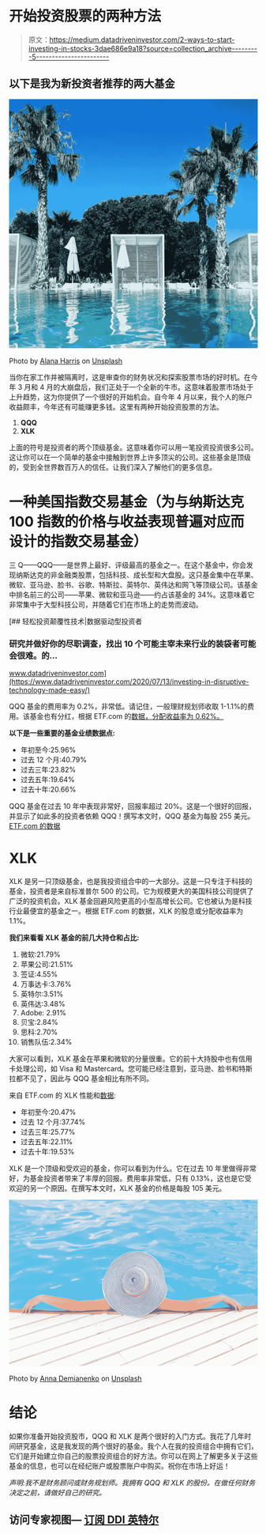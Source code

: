 # 开始投资股票的两种方法

> 原文：<https://medium.datadriveninvestor.com/2-ways-to-start-investing-in-stocks-3dae686e9a18?source=collection_archive---------5----------------------->

## 以下是我为新投资者推荐的两大基金

![](img/bc98c1810f4f45c0d82e3aba0b4368dc.png)

Photo by [Alana Harris](https://unsplash.com/@alanaharris?utm_source=medium&utm_medium=referral) on [Unsplash](https://unsplash.com?utm_source=medium&utm_medium=referral)

当你在家工作并被隔离时，这是审查你的财务状况和探索股票市场的好时机。在今年 3 月和 4 月的大崩盘后，我们正处于一个全新的牛市。这意味着股票市场处于上升趋势，这为你提供了一个很好的开始机会。自今年 4 月以来，我个人的账户收益颇丰，今年还有可能赚更多钱。这里有两种开始投资股票的方法。

1.  **QQQ**
2.  **XLK**

上面的符号是投资者的两个顶级基金。这意味着你可以用一笔投资投资很多公司。这让你可以在一个简单的基金中接触到世界上许多顶尖的公司。这些基金是顶级的，受到全世界数百万人的信任。让我们深入了解他们的更多信息。

# 一种美国指数交易基金（为与纳斯达克 100 指数的价格与收益表现普遍对应而设计的指数交易基金）

三 Q——QQQ——是世界上最好、评级最高的基金之一。在这个基金中，你会发现纳斯达克的非金融类股票，包括科技、成长型和大盘股。这只基金集中在苹果、微软、亚马逊、脸书、谷歌、特斯拉、英特尔、英伟达和网飞等顶级公司。该基金中排名前三的公司——苹果、微软和亚马逊——约占该基金的 34%。这意味着它非常集中于大型科技公司，并随着它们在市场上的走势而波动。

[](https://www.datadriveninvestor.com/2020/07/13/investing-in-disruptive-technology-made-easy/) [## 轻松投资颠覆性技术|数据驱动型投资者

### 研究并做好你的尽职调查，找出 10 个可能主宰未来行业的装袋者可能会很难。的…

www.datadriveninvestor.com](https://www.datadriveninvestor.com/2020/07/13/investing-in-disruptive-technology-made-easy/) 

QQQ 基金的费用率为 0.2%，非常低。请记住，一般理财规划师收取 1-1.1%的费用。该基金也有分红，根据 ETF.com 的[数据，分配收益率为 0.62%。](https://www.etf.com/QQQ#overview)

**以下是一些重要的基金业绩数据点:**

*   年初至今:25.96%
*   过去 12 个月:40.79%
*   过去三年:23.82%
*   过去五年:19.64%
*   过去十年:20.66%

QQQ 基金在过去 10 年中表现非常好，回报率超过 20%。这是一个很好的回报，并显示了如此多的投资者依赖 QQQ！撰写本文时，QQQ 基金为每股 255 美元。[ETF.com 的数据](https://www.etf.com/QQQ#overview)

# XLK

XLK 是另一只顶级基金，也是我投资组合中的一大部分。这是一只专注于科技的基金，投资者是来自标准普尔 500 的公司。它为规模更大的美国科技公司提供了广泛的投资机会。XLK 基金回避风险更高的小型高增长公司。它也被认为是科技行业最便宜的基金之一。根据 ETF.com 的数据，XLK 的股息或分配收益率为 1.1%。

**我们来看看 XLK 基金的前几大持仓和占比:**

1.  微软:21.79%
2.  苹果公司:21.51%
3.  签证:4.55%
4.  万事达卡:3.76%
5.  英特尔:3.51%
6.  英伟达:3.48%
7.  Adobe: 2.91%
8.  贝宝:2.84%
9.  思科:2.70%
10.  销售队伍:2.34%

大家可以看到，XLK 基金在苹果和微软的分量很重。它的前十大持股中也有信用卡处理公司，如 Visa 和 Mastercard。您可能已经注意到，亚马逊、脸书和特斯拉都不见了，因此与 QQQ 基金相比有所不同。

来自 ETF.com 的 XLK 性能和[数据](https://www.etf.com/XLK#overview):

*   年初至今:20.47%
*   过去 12 个月:37.74%
*   过去三年:25.77%
*   过去五年:22.11%
*   过去十年:19.53%

XLK 是一个顶级和受欢迎的基金，你可以看到为什么。它在过去 10 年里做得非常好，为基金投资者带来了丰厚的回报。费用率非常低，只有 0.13%，这也是它受欢迎的另一个原因。在撰写本文时，XLK 基金的价格是每股 105 美元。

![](img/178c95fe6fac83167167f2c39af5d3df.png)

Photo by [Anna Demianenko](https://unsplash.com/@annademy?utm_source=medium&utm_medium=referral) on [Unsplash](https://unsplash.com?utm_source=medium&utm_medium=referral)

# 结论

如果你准备开始投资股市，QQQ 和 XLK 是两个很好的入门方式。我花了几年时间研究基金，这是我发现的两个很好的基金。我个人在我的投资组合中拥有它们，它们是开始建立你自己的股票投资组合的好方法。你可以在网上了解更多关于这些基金的信息，也可以在经纪账户或股票账户中购买。祝你在市场上好运！

*声明:我不是财务顾问或财务规划师。我拥有 QQQ 和 XLK 的股份。在做任何财务决定之前，请做好自己的研究。*

## 访问专家视图— [订阅 DDI 英特尔](https://datadriveninvestor.com/ddi-intel)